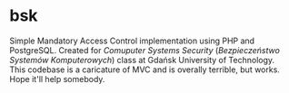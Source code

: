 # bsk
Simple Mandatory Access Control implementation using PHP and PostgreSQL. Created for 
*Comuputer Systems Security* (*Bezpieczeństwo Systemów Komputerowych*) class at Gdańsk University of Technology.  
This codebase is a caricature of MVC and is overally terrible, but works. Hope it'll help somebody.
